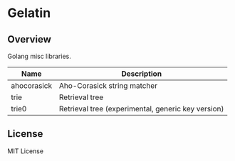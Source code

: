 # Gelatin

## Overview

Golang misc libraries.

Name        |Description
------------|------------
ahocorasick |Aho-Corasick string matcher
trie        |Retrieval tree
trie0       |Retrieval tree (experimental, generic key version)

## License

MIT License
